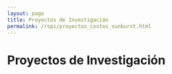 ```yaml
---
layout: page
title: Proyectos de Investigación
permalink: /rspi/proyectos_costos_sunburst.html
---
```

<h1 class="page-header">Proyectos de Investigación</h1>

<div id="sunburst">
</div>

<script src="rspi_proyectos_costos_sunburst.js"></script>